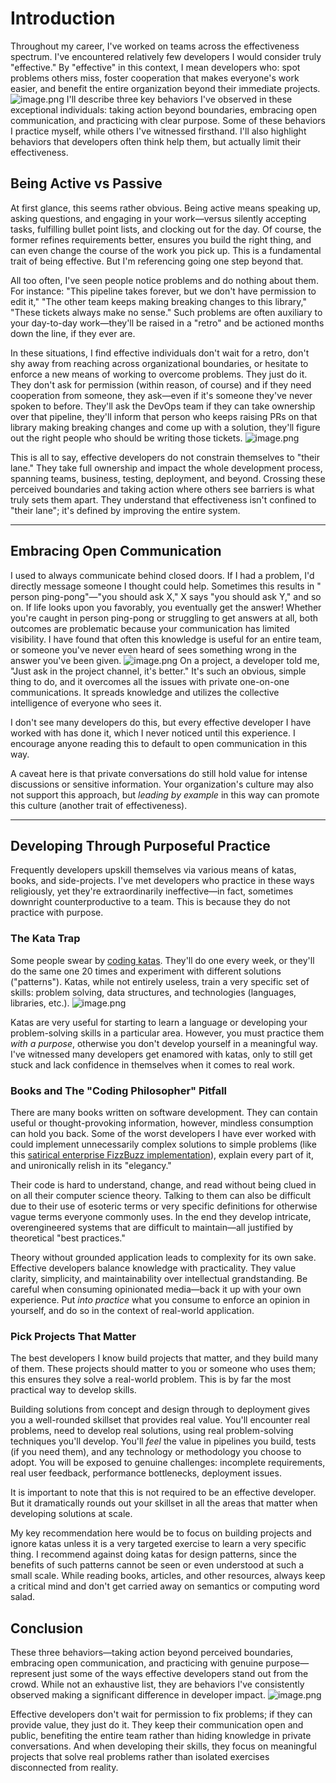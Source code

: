# Introduction

Throughout my career, I've worked on teams across the effectiveness spectrum. I've encountered relatively few developers
I would consider truly "effective." By "effective" in this context, I mean developers who: spot problems others miss,
foster cooperation that makes everyone's work easier, and benefit the entire organization beyond their immediate
projects.
![image.png](https://supernotes-resources.s3.amazonaws.com/image-uploads/ad8d9101-ba2e-4ef2-8014-d86820705e29--image.png)
I'll describe three key behaviors I've observed in these exceptional individuals: taking action
beyond boundaries, embracing open communication, and practicing with clear purpose. Some of these behaviors I practice
myself, while others I've witnessed firsthand. I'll also highlight behaviors that developers often think help them, but
actually limit their effectiveness.

## Being Active vs Passive

At first glance, this seems rather obvious. Being active means speaking up, asking questions, and engaging in your
work—versus silently accepting tasks, fulfilling bullet point lists, and clocking out for the day. Of course, the former
refines requirements better, ensures you build the right thing, and can even change the course of the work you pick up.
This is a fundamental trait of being effective. But I'm referencing going one step beyond that.

All too often, I've seen people notice problems and do nothing about them. For instance: "This pipeline takes forever,
but we don't have permission to edit it," "The other team keeps making breaking changes to this library," "These tickets
always make no sense." Such problems are often auxiliary to your day-to-day work—they'll be raised in a "retro" and be
actioned months down the line, if they ever are.

In these situations, I find effective individuals don't wait for a retro, don't shy away from reaching across
organizational boundaries, or hesitate to enforce a new means of working to overcome problems. They just do it. They
don't ask for permission (within reason, of course) and if they need cooperation from someone, they ask—even if it's
someone they've never spoken to before. They'll ask the DevOps team if they can take ownership over that pipeline,
they'll inform that person who keeps raising PRs on that library making breaking changes and come up with a solution,
they'll figure out the right people who should be writing those tickets.
![image.png](https://supernotes-resources.s3.amazonaws.com/image-uploads/6eabf070-7e14-49ae-9523-dbc54a056a6b--image.png)

This is all to say, effective developers do not constrain themselves to "their lane." They take full ownership and
impact the whole development process, spanning teams, business, testing, deployment, and beyond. Crossing these
perceived boundaries and taking action where others see barriers is what truly sets them apart. They understand that
effectiveness isn't confined to "their lane"; it's defined by improving the entire system.

---

## Embracing Open Communication

I used to always communicate behind closed doors. If I had a problem, I'd directly message someone I thought could help.
Sometimes this results in " person ping-pong"—"you should ask X," X says "you should ask Y," and so on. If life looks
upon you favorably, you eventually get the answer! Whether you're caught in person ping-pong or struggling to get
answers at all, both outcomes are problematic because your communication has limited visibility. I have found that often
this knowledge is useful for an entire team, or someone you've never even heard of sees something wrong in the answer
you've been given.
![image.png](https://supernotes-resources.s3.amazonaws.com/image-uploads/295cecb9-e07c-4aec-9670-274372e01320--image.png)
On a project, a developer told me, "Just ask in the project channel, it's better." It's such an obvious, simple thing to
do, and it overcomes all the issues with private one-on-one communications. It spreads knowledge and utilizes the
collective intelligence of everyone who sees it.

I don't see many developers do this, but every effective developer I have worked with has done it, which I never noticed
until this experience. I encourage anyone reading this to default to open communication in this way.

A caveat here is that private conversations do still hold value for intense discussions or sensitive information. Your
organization's culture may also not support this approach, but _leading by example_ in this way can promote this
culture (another trait of effectiveness).

---

## Developing Through Purposeful Practice

Frequently developers upskill themselves via various means of katas, books,
and side-projects. I've met developers who practice in these ways religiously, yet they're extraordinarily
ineffective—in fact, sometimes downright counterproductive to a team. This is because they do not practice with purpose.

### The Kata Trap

Some people swear by [coding katas](http://codekata.com/). They'll do one
every week, or they'll do the same one 20 times and experiment with different solutions ("patterns"). Katas, while not
entirely useless, train a very specific set of skills: problem solving, data structures, and technologies (languages,
libraries, etc.).
![image.png](https://supernotes-resources.s3.amazonaws.com/image-uploads/693cc98c-6600-421f-9f87-a297fa9137a6--image.png)

Katas are very useful for starting to learn a language or developing your problem-solving skills in a particular area.
However, you must practice them _with a purpose_, otherwise you don't develop yourself in a meaningful way. I've
witnessed many developers get enamored with katas, only to still get stuck and lack confidence in themselves when it
comes to real work.

### Books and The "Coding Philosopher" Pitfall

There are many books written on software development. They can contain useful or thought-provoking information, however,
mindless consumption can hold you back. Some of the worst developers I have ever worked with could implement
unnecessarily complex solutions to simple problems (like
this [satirical enterprise FizzBuzz implementation](https://github.com/EnterpriseQualityCoding/FizzBuzzEnterpriseEdition)),
explain every part of it, and unironically relish in its "elegancy."

Their code is hard to understand, change, and read without being clued in on all their computer science theory. Talking
to them can also be difficult due to their use of esoteric terms or very specific definitions for otherwise vague terms
everyone commonly uses. In the end they develop intricate, overengineered systems that are difficult to maintain—all
justified by theoretical "best practices."

Theory without grounded application leads to complexity for its own sake. Effective developers balance knowledge with
practicality. They value clarity, simplicity, and maintainability over intellectual grandstanding. Be careful when
consuming opinionated media—back it up with your own experience. Put _into practice_ what you consume to enforce an
opinion in yourself, and do so in the context of real-world application.

### Pick Projects That Matter

The best developers I know build projects that matter, and they build many of them. These projects should matter to you
or someone who uses them; this ensures they solve a real-world problem. This is by far the most practical way to develop
skills.

Building solutions from concept and design through to deployment gives you a well-rounded skillset that provides real
value. You'll encounter real problems, need to develop real solutions, using real problem-solving techniques you'll
develop. You'll _feel_ the value in pipelines you build, tests (if you need them), and any technology or methodology you
choose to adopt. You will be exposed to genuine challenges: incomplete requirements, real user feedback, performance
bottlenecks, deployment issues.

It is important to note that this is not required to be an effective developer. But it dramatically rounds out your
skillset in all the areas that matter when developing solutions at scale.

My key recommendation here would be to focus on building projects and ignore katas unless it is a very targeted exercise
to learn a very specific thing. I recommend against doing katas for design patterns, since the benefits of such patterns
cannot be seen or even understood at such a small scale. While reading books, articles, and other resources, always keep
a critical mind and don't get carried away on semantics or computing word salad.

## Conclusion

These three behaviors—taking action beyond perceived boundaries, embracing open communication, and practicing with
genuine purpose—represent just some of the ways effective developers stand out from the crowd. While not an exhaustive
list, they are behaviors I've consistently observed making a significant difference in developer impact.
![image.png](https://supernotes-resources.s3.amazonaws.com/image-uploads/787d5982-c311-48bd-b852-0f9017a0e0e2--image.png)

Effective developers don't wait for permission to fix problems; if they can provide value, they just do it. They keep
their communication open and public, benefiting the entire team rather than hiding knowledge in private conversations.
And when developing their skills, they focus on meaningful projects that solve real problems rather than isolated
exercises disconnected from reality.